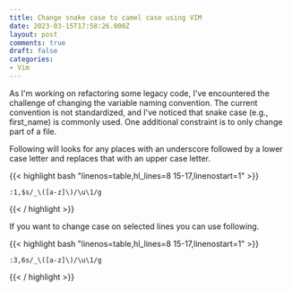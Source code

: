 ```yaml
---
title: Change snake case to camel case using VIM
date: 2023-03-15T17:58:26.000Z
layout: post
comments: true
draft: false
categories:
- Vim
---
```

As I'm working on refactoring some legacy code, I've encountered the challenge of changing the variable naming convention. The current convention is not standardized, and I've noticed that snake case (e.g., first_name) is commonly used. One additional constraint is to only change part of a file. 

Following will looks for any places with an underscore followed by a lower case letter and replaces that with an upper case letter.

{{< highlight bash "linenos=table,hl_lines=8 15-17,linenostart=1" >}}

    :1,$s/_\([a-z]\)/\u\1/g

{{< / highlight >}}


If you want to change case on selected lines you can use following.

{{< highlight bash "linenos=table,hl_lines=8 15-17,linenostart=1" >}}


    :3,6s/_\([a-z]\)/\u\1/g

{{< / highlight >}}
